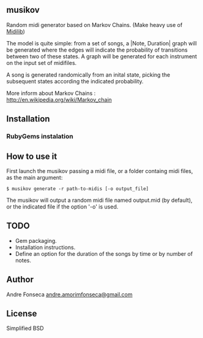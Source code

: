 ## musikov

Random midi generator based on Markov Chains. (Make heavy use of [Midilib](https://github.com/jimm/midilib))

The model is quite simple: from a set of songs, a |Note, Duration| graph will be generated where the edges will indicate the probability of transitions between two of these states. A graph will be generated for each instrument on the input set of midifiles.

A song is generated randomically from an inital state, picking the subsequent states according the indicated probability.

More inform about Markov Chains : http://en.wikipedia.org/wiki/Markov_chain

## Installation

### RubyGems instalation

## How to use it

First launch the musikov passing a midi file, or a folder containg midi files, as the main argument:

    $ musikov generate -r path-to-midis [-o output_file]

The musikov will output a random midi file named output.mid (by default), or the indicated file if the option '-o' is used.

## TODO

 - Gem packaging.
 - Installation instructions.
 - Define an option for the duration of the songs by time or by number of notes.

## Author

Andre Fonseca <andre.amorimfonseca@gmail.com>

## License

Simplified BSD
